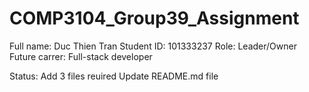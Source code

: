 # COMP3104_Group39_Assignment

Full name: Duc Thien Tran
Student ID: 101333237
Role: Leader/Owner   
Future carrer: Full-stack developer

Status:
Add 3 files reuired
Update README.md file
